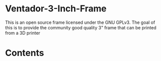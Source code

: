 # Ventador-3-Inch-Frame
This is an open source frame licensed under the GNU GPLv3.  The goal of this is to provide the community good quality 3" frame that can be printed from a 3D printer

# Contents
